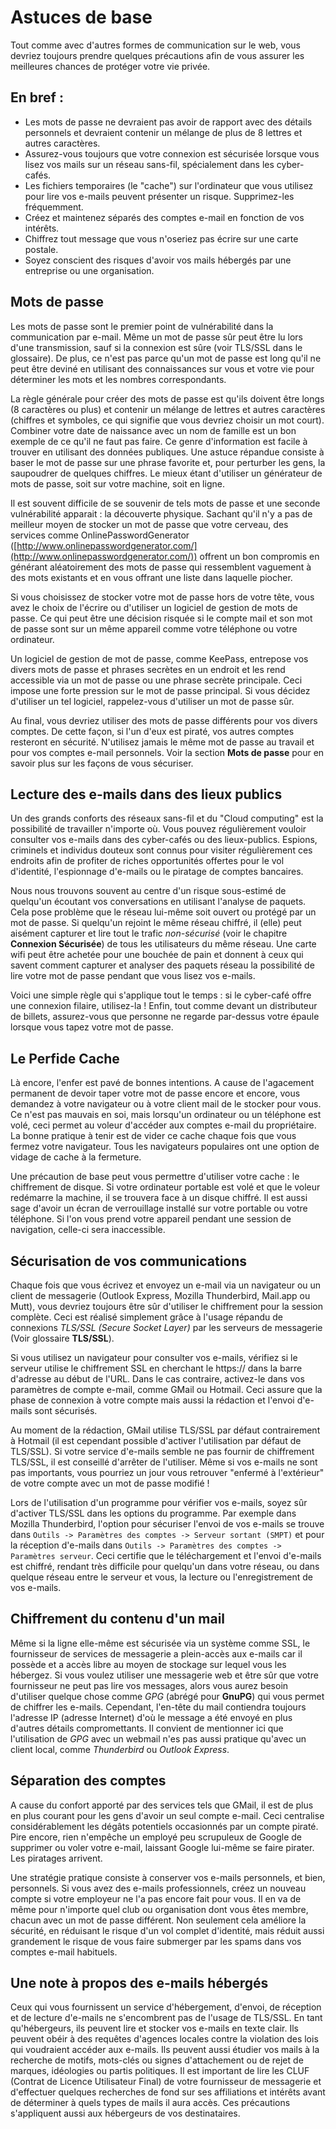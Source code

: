 Astuces de base
==========

Tout comme avec d'autres formes de communication sur le web, vous devriez toujours prendre quelques précautions afin de vous assurer les meilleures chances de protéger votre vie privée.

En bref : 
---------

 * Les mots de passe ne devraient pas avoir de rapport avec des détails personnels et devraient contenir un mélange de plus de 8 lettres et autres caractères.
 * Assurez-vous toujours que votre connexion est sécurisée lorsque vous lisez vos mails sur un réseau sans-fil, spécialement dans les cyber-cafés.
 * Les fichiers temporaires (le "cache") sur l'ordinateur que vous utilisez pour lire vos e-mails peuvent présenter un risque. Supprimez-les fréquemment.
 * Créez et maintenez séparés des comptes e-mail en fonction de vos intérêts.
 * Chiffrez tout message que vous n'oseriez pas écrire sur une carte postale. 
 * Soyez conscient des risques d'avoir vos mails hébergés par une entreprise ou une organisation.

Mots de passe
---------

Les mots de passe sont le premier point de vulnérabilité dans la communication par e-mail. Même un mot de passe sûr peut être lu lors d'une transmission, sauf si la connexion est sûre (voir TLS/SSL dans le glossaire). De plus, ce n'est pas parce qu'un mot de passe est long qu'il ne peut être deviné en utilisant des connaissances sur vous et votre vie pour déterminer les mots et les nombres correspondants.

La règle générale pour créer des mots de passe est qu'ils doivent être longs (8 caractères ou plus) et contenir un mélange de lettres et autres caractères (chiffres et symboles, ce qui signifie que vous devriez choisir un mot court). Combiner votre date de naissance avec un nom de famille est un bon exemple de ce qu'il ne faut pas faire. Ce genre d'information est facile à trouver en utilisant des données publiques. Une astuce répandue consiste à baser le mot de passe sur une phrase favorite et, pour perturber les gens, la saupoudrer de quelques chiffres. Le mieux étant d'utiliser un générateur de mots de passe, soit sur votre machine, soit en ligne.

Il est souvent difficile de se souvenir de tels mots de passe et une seconde vulnérabilité apparait : la découverte physique. Sachant qu'il n'y a pas de meilleur moyen de stocker un mot de passe que votre cerveau, des services comme OnlinePasswordGenerator ([http://www.onlinepasswordgenerator.com/](http://www.onlinepasswordgenerator.com/)) offrent un bon compromis en générant aléatoirement des mots de passe qui ressemblent vaguement à des mots existants et en vous offrant une liste dans laquelle piocher.

Si vous choisissez de stocker votre mot de passe hors de votre tête, vous avez le choix de l'écrire ou d'utiliser un logiciel de gestion de mots de passe. Ce qui peut être une décision risquée si le compte mail et son mot de passe sont sur un même appareil comme votre téléphone ou votre ordinateur. 

Un logiciel de gestion de mot de passe, comme KeePass, entrepose vos divers mots de passe et phrases secrètes en un endroit et les rend accessible via un mot de passe ou une phrase secrète principale. Ceci impose une forte pression sur le mot de passe principal. Si vous décidez d'utiliser un tel logiciel, rappelez-vous d'utiliser un mot de passe sûr.

Au final, vous devriez utiliser des mots de passe différents pour vos divers comptes. De cette façon, si l'un d'eux est piraté, vos autres comptes resteront en sécurité. N'utilisez jamais le même mot de passe au travail et pour vos comptes e-mail personnels. Voir la section **Mots de passe** pour en savoir plus sur les façons de vous sécuriser.

Lecture des e-mails dans des lieux publics
------------------------------

Un des grands conforts des réseaux sans-fil et du "Cloud computing" est la possibilité de travailler n'importe où. Vous pouvez régulièrement vouloir consulter vos e-mails dans des cyber-cafés ou des lieux-publics. Espions, criminels et individus douteux sont connus pour visiter régulièrement ces endroits afin de profiter de riches opportunités offertes pour le vol d'identité, l'espionnage d'e-mails ou le piratage de comptes bancaires.

Nous nous trouvons souvent au centre d'un risque sous-estimé de quelqu'un écoutant vos conversations en utilisant l'analyse de paquets. Cela pose problème que le réseau lui-même soit ouvert ou protégé par un mot de passe. Si quelqu'un rejoint le même réseau chiffré, il (elle) peut aisément capturer et lire tout le trafic *non-sécurisé* (voir le chapitre **Connexion Sécurisée**) de tous les utilisateurs du même réseau. Une carte wifi peut être achetée pour une bouchée de pain et donnent à ceux qui savent comment capturer et analyser des paquets réseau la possibilité de lire votre mot de passe pendant que vous lisez vos e-mails.

Voici une simple règle qui s'applique tout le temps : si le cyber-café offre une connexion filaire, utilisez-la ! Enfin, tout comme devant un distributeur de billets, assurez-vous que personne ne regarde par-dessus votre épaule lorsque vous tapez votre mot de passe.


Le Perfide Cache
-------------

Là encore, l'enfer est pavé de bonnes intentions. A cause de l'agacement permanent de devoir taper votre mot de passe encore et encore, vous demandez à votre navigateur ou à votre client mail de le stocker pour vous. Ce n'est pas mauvais en soi, mais lorsqu'un ordinateur ou un téléphone est volé, ceci permet au voleur d'accéder aux comptes e-mail du propriétaire. La bonne pratique à tenir est de vider ce cache chaque fois que vous fermez votre navigateur. Tous les navigateurs populaires ont une option de vidage de cache à la fermeture.

Une précaution de base peut vous permettre d'utiliser votre cache : le chiffrement de disque. Si votre ordinateur portable est volé et que le voleur redémarre la machine, il se trouvera face à un disque chiffré. Il est aussi sage d'avoir un écran de verrouillage installé sur votre portable ou votre téléphone. Si l'on vous prend votre appareil pendant une session de navigation, celle-ci sera inaccessible.

Sécurisation de vos communications
----------------------------

Chaque fois que vous écrivez et envoyez un e-mail via un navigateur ou un client de messagerie (Outlook Express, Mozilla Thunderbird, Mail.app ou Mutt), vous devriez toujours être sûr d'utiliser le chiffrement pour la session complète. Ceci est réalisé simplement grâce à l'usage répandu de connexions *TLS/SSL (Secure Socket Layer)* par les serveurs de messagerie (Voir glossaire **TLS/SSL**).

Si vous utilisez un navigateur pour consulter vos e-mails, vérifiez si le serveur utilise le chiffrement SSL en cherchant le https:// dans la barre d'adresse au début de l'URL. Dans le cas contraire, activez-le dans vos paramètres de compte e-mail, comme GMail ou Hotmail. Ceci assure que la phase de connexion à votre compte mais aussi la rédaction et l'envoi d'e-mails sont sécurisés.

Au moment de la rédaction, GMail utilise TLS/SSL par défaut contrairement à Hotmail (il est cependant possible d'activer l'utilisation par défaut de TLS/SSL). Si votre service d'e-mails semble ne pas fournir de chiffrement TLS/SSL, il est conseillé d'arrêter de l'utiliser. Même si vos e-mails ne sont pas importants, vous pourriez un jour vous retrouver "enfermé à l'extérieur" de votre compte avec un mot de passe modifié !

Lors de l'utilisation d'un programme pour vérifier vos e-mails, soyez sûr d'activer TLS/SSL dans les options du programme. Par exemple dans Mozilla Thunderbird, l'option pour sécuriser l'envoi de vos e-mails se trouve dans `Outils -> Paramètres des comptes -> Serveur sortant (SMPT)` et pour la réception d'e-mails dans `Outils -> Paramètres des comptes -> Paramètres serveur`. Ceci certifie que le téléchargement et l'envoi d'e-mails est chiffré, rendant très difficile pour quelqu'un dans votre réseau, ou dans quelque réseau entre le serveur et vous, la lecture ou l'enregistrement de vos e-mails.

Chiffrement du contenu d'un mail
-------------------------

Même si la ligne elle-même est sécurisée via un système comme SSL, le fournisseur de services de messagerie a plein-accès aux e-mails car il possède et a accès libre au moyen de stockage sur lequel vous les hébergez. Si vous voulez utiliser une messagerie web et être sûr que votre fournisseur ne peut pas lire vos messages, alors vous aurez besoin d'utiliser quelque chose comme *GPG* (abrégé pour **GnuPG**) qui vous permet de chiffrer les e-mails. Cependant, l'en-tête du mail contiendra toujours l'adresse IP (adresse Internet) d'où le message a été envoyé en plus d'autres détails compromettants. Il convient de mentionner ici que l'utilisation de *GPG* avec un webmail n'es pas aussi pratique qu'avec un client local, comme *Thunderbird* ou *Outlook Express*.

Séparation des comptes
------------------

A cause du confort apporté par des services tels que GMail, il est de plus en plus courant pour les gens d'avoir un seul compte e-mail. Ceci centralise considérablement les dégâts potentiels occasionnés par un compte piraté. Pire encore, rien n'empêche un employé peu scrupuleux de Google de supprimer ou voler votre e-mail, laissant Google lui-même se faire pirater. Les piratages arrivent.

Une stratégie pratique consiste à conserver vos e-mails personnels, et bien, personnels. Si vous avez des e-mails professionnels, créez un nouveau compte si votre employeur ne l'a pas encore fait pour vous. Il en va de même pour n'importe quel club ou organisation dont vous êtes membre, chacun avec un mot de passe différent. Non seulement cela améliore la sécurité, en réduisant le risque d'un vol complet d'identité, mais réduit aussi grandement le risque de vous faire submerger par les spams dans vos comptes e-mail habituels.

Une note à propos des e-mails hébergés
-------------------------

Ceux qui vous fournissent un service d'hébergement, d'envoi, de réception et de lecture d'e-mails ne s'encombrent pas de l'usage de TLS/SSL. En tant qu'hébergeurs, ils peuvent lire et stocker vos e-mails en texte clair. Ils peuvent obéir à des requêtes d'agences locales contre la violation des lois qui voudraient accéder aux e-mails. Ils peuvent aussi étudier vos mails à la recherche de motifs, mots-clés ou signes d'attachement ou de rejet de marques, idéologies ou partis politiques. Il est important de lire les CLUF (Contrat de Licence Utilisateur Final) de votre fournisseur de messagerie et d'effectuer quelques recherches de fond sur ses affiliations et intérêts avant de déterminer à quels types de mails il aura accès. Ces précautions s'appliquent aussi aux hébergeurs de vos destinataires.

